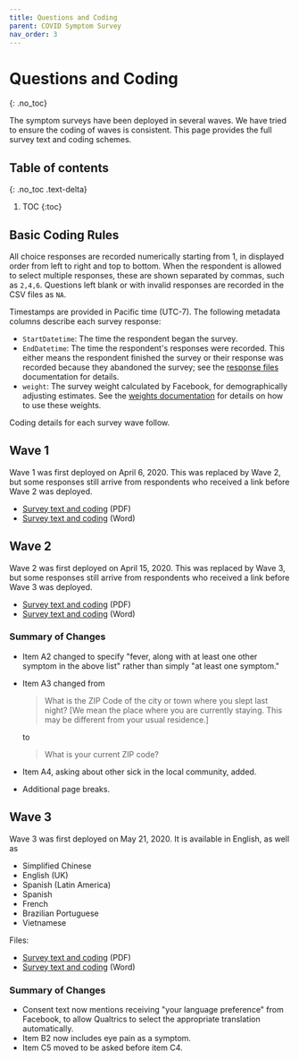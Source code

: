 ```yaml
---
title: Questions and Coding
parent: COVID Symptom Survey
nav_order: 3
---
```


# Questions and Coding
{: .no_toc}

The symptom surveys have been deployed in several waves. We have tried to ensure
the coding of waves is consistent. This page provides the full survey text and
coding schemes.


## Table of contents
{: .no_toc .text-delta}

1. TOC
{:toc}

## Basic Coding Rules

All choice responses are recorded numerically starting from 1, in displayed
order from left to right and top to bottom. When the respondent is allowed to
select multiple responses, these are shown separated by commas, such as `2,4,6`.
Questions left blank or with invalid responses are recorded in the CSV files as
`NA`.

Timestamps are provided in Pacific time (UTC-7). The following metadata columns
describe each survey response:

* `StartDatetime`: The time the respondent began the survey.
* `EndDatetime`: The time the respondent's responses were recorded. This either
  means the respondent finished the survey or their response was recorded
  because they abandoned the survey; see the [response files](survey-files.md)
  documentation for details.
* `weight`: The survey weight calculated by Facebook, for demographically
  adjusting estimates. See the [weights documentation](weights.md) for details
  on how to use these weights.

Coding details for each survey wave follow.


## Wave 1

Wave 1 was first deployed on April 6, 2020. This was replaced by Wave 2, but
some responses still arrive from respondents who received a link before Wave 2
was deployed.

* [Survey text and
  coding](waves/Survey_of_COVID-Like_Illness_-_TODEPLOY_2020-04-06.pdf) (PDF)
* [Survey text and
  coding](waves/Survey_of_COVID-Like_Illness_-_TODEPLOY_2020-04-06.docx) (Word)

## Wave 2

Wave 2 was first deployed on April 15, 2020. This was replaced by Wave 3, but
some responses still arrive from respondents who received a link before Wave 3
was deployed.

* [Survey text and
  coding](waves/Survey_of_COVID-Like_Illness_-_TODEPLOY__-_US_Expansion.pdf)
  (PDF)
* [Survey text and
  coding](waves/Survey_of_COVID-Like_Illness_-_TODEPLOY__-_US_Expansion.docx)
  (Word)

### Summary of Changes

* Item A2 changed to specify "fever, along with at least one other symptom in
  the above list" rather than simply "at least one symptom."
* Item A3 changed from

    > What is the ZIP Code of the city or town where you slept last night? [We
    > mean the place where you are currently staying. This may be different from
    > your usual residence.]

    to

    > What is your current ZIP code?
* Item A4, asking about other sick in the local community, added.
* Additional page breaks.

## Wave 3

Wave 3 was first deployed on May 21, 2020. It is available in English, as well
as

* Simplified Chinese
* English (UK)
* Spanish (Latin America)
* Spanish
* French
* Brazilian Portuguese
* Vietnamese

Files:

* [Survey text and
  coding](waves/Survey_of_COVID-Like_Illness_-_TODEPLOY-_US_Expansion_-_With_Translations.pdf)
  (PDF)
* [Survey text and
  coding](waves/Survey_of_COVID-Like_Illness_-_TODEPLOY-_US_Expansion_-_With_Translations.docx)
  (Word)

### Summary of Changes

* Consent text now mentions receiving "your language preference" from Facebook,
  to allow Qualtrics to select the appropriate translation automatically.
* Item B2 now includes eye pain as a symptom.
* Item C5 moved to be asked before item C4.
